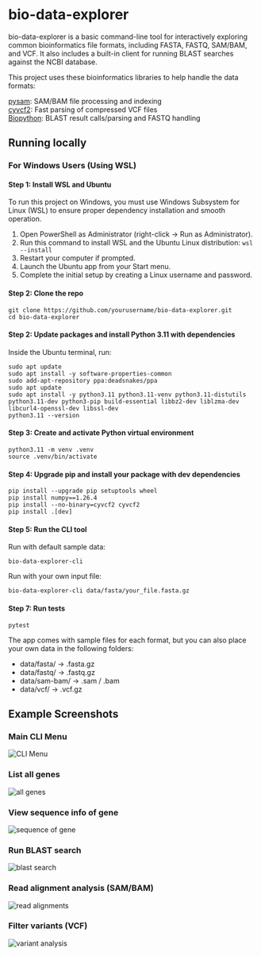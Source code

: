 # bio-data-explorer

bio-data-explorer is a basic command-line tool for interactively exploring common bioinformatics file formats, including FASTA, FASTQ, SAM/BAM, and VCF. It also includes a built-in client for running BLAST searches against the NCBI database.

This project uses these bioinformatics libraries to help handle the data formats:

[pysam](https://pysam.readthedocs.io/en/latest/): SAM/BAM file processing and indexing  
[cyvcf2](https://github.com/brentp/cyvcf2): Fast parsing of compressed VCF files  
[Biopython](https://biopython.org/): BLAST result calls/parsing and FASTQ handling  

## Running locally

### For Windows Users (Using WSL)

#### Step 1: Install WSL and Ubuntu

To run this project on Windows, you must use Windows Subsystem for Linux (WSL) to ensure proper dependency installation and smooth operation.

1. Open PowerShell as Administrator (right-click → Run as Administrator).
2. Run this command to install WSL and the Ubuntu Linux distribution: ```wsl --install```
3. Restart your computer if prompted.
4. Launch the Ubuntu app from your Start menu.
5. Complete the initial setup by creating a Linux username and password.

#### Step 2: Clone the repo

```
git clone https://github.com/yourusername/bio-data-explorer.git
cd bio-data-explorer
```

#### Step 2: Update packages and install Python 3.11 with dependencies

Inside the Ubuntu terminal, run:

```
sudo apt update
sudo apt install -y software-properties-common
sudo add-apt-repository ppa:deadsnakes/ppa
sudo apt update
sudo apt install -y python3.11 python3.11-venv python3.11-distutils python3.11-dev python3-pip build-essential libbz2-dev liblzma-dev libcurl4-openssl-dev libssl-dev
python3.11 --version
```

#### Step 3: Create and activate Python virtual environment

```
python3.11 -m venv .venv
source .venv/bin/activate
```

#### Step 4: Upgrade pip and install your package with dev dependencies

```
pip install --upgrade pip setuptools wheel
pip install numpy==1.26.4
pip install --no-binary=cyvcf2 cyvcf2
pip install .[dev]
```

#### Step 5: Run the CLI tool

Run with default sample data:

```bio-data-explorer-cli```

Run with your own input file:

```bio-data-explorer-cli data/fasta/your_file.fasta.gz```


#### Step 7: Run tests

```pytest```

The app comes with sample files for each format, but you can also place your own data in the following folders:

- data/fasta/ → .fasta.gz
- data/fastq/ → .fastq.gz
- data/sam-bam/ → .sam / .bam
- data/vcf/ → .vcf.gz

## Example Screenshots

### Main CLI Menu

![CLI Menu](docs/images/cli-menu.png)

### List all genes

![all genes](docs/images/list-genes.png)

### View sequence info of gene

![sequence of gene](docs/images/view-sequence.png)

### Run BLAST search

![blast search](docs/images/blast.png)

### Read alignment analysis (SAM/BAM)

![read alignments](docs/images/align.png)

### Filter variants (VCF)

![variant analysis](docs/images/vcf.png)
